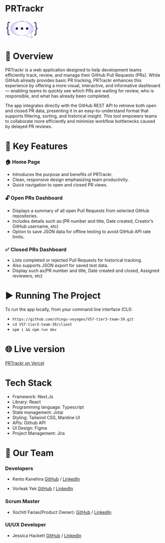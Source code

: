 # PRTrackr
<img src="client/public/images/app_logo.png" height="60" />

# 🧭 Overview
PRTrackr is a web application designed to help development teams efficiently track, review, and manage their GitHub Pull Requests (PRs).
While GitHub already provides basic PR tracking, PRTrackr enhances this experience by offering a more visual, interactive, and informative dashboard — enabling teams to quickly see which PRs are waiting for review, who is responsible, and what has already been completed.

The app integrates directly with the GitHub REST API to retrieve both open and closed PR data, presenting it in an easy-to-understand format that supports filtering, sorting, and historical insight.
This tool empowers teams to collaborate more efficiently and minimize workflow bottlenecks caused by delayed PR reviews.

# 🚀 Key Features
### 🏠 Home Page
- Introduces the purpose and benefits of PRTrackr.
- Clean, responsive design emphasizing team productivity.
- Quick navigation to open and closed PR views.

### 🔓 Open PRs Dashboard
- Displays a summary of all open Pull Requests from selected GitHub repositories.
- Includes details such as:(PR number and title, Date created, Creator’s GitHub username, etc)
- Option to save JSON data for offline testing to avoid GitHub API rate limits.

### ✅ Closed PRs Dashboard
- Lists completed or rejected Pull Requests for historical tracking.
- Also supports JSON export for saved test data.
- Display such as(PR number and title, Date created and closed, Assigned reviewers, etc)


# ▶️ Running The Project
To run the app locally, from your command line interface (CLI):
- `https://github.com/chingu-voyages/V57-tier3-team-39.git`
- `cd V57-tier3-team-39/client`
- `npm i && npm run dev`


# 🌐 Live version
[PRTrackr on Vercel](https://v57-tier3-team-39-y53q.vercel.app/)

# Tech Stack
- Framework: Next.Js
- Library: React
- Programming language: Typescript
- State management: Jotai
- Styling: Tailwind CSS, Mantine UI
- APIs: Github API
- UI Design: Figma
- Project Management: Jira

# 👥 Our Team

### Developers
- Kento Kanehira
[GitHub](https://github.com/kento-ix) / [LinkedIn](https://www.linkedin.com/in/kento-kanehira-ixx/)

- Vorleak Yek
[GitHub](https://github.com/vorleakyek) / [LinkedIn](https://www.linkedin.com/in/vorleakyek/)

### Scrum Master
- Xochitl Farias(Product Owner):
[GitHub](https://github.com/xochfa) / [LinkedIn](https://www.linkedin.com/in/xfarias-scrum-master)

### UI/UX Developer
- Jessica Hackett
[GitHub](https://github.com/mooglemoxie0018) / [LinkedIn](https://www.linkedin.com/in/jessica-hackett)
